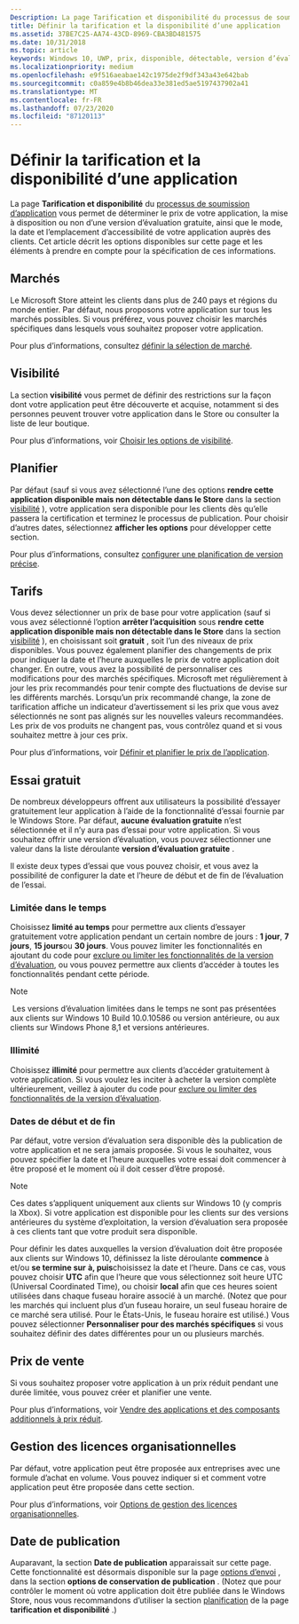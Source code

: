 ```yaml
---
Description: La page Tarification et disponibilité du processus de soumission d’application vous permet de déterminer le prix de votre application, la mise à disposition ou non d’une version d’évaluation gratuite, ainsi que le mode, la date et l’emplacement d’accessibilité de votre application auprès des clients.
title: Définir la tarification et la disponibilité d’une application
ms.assetid: 37BE7C25-AA74-43CD-8969-CBA3BD481575
ms.date: 10/31/2018
ms.topic: article
keywords: Windows 10, UWP, prix, disponible, détectable, version d’évaluation gratuite, versions d’évaluation, applications, date de publication
ms.localizationpriority: medium
ms.openlocfilehash: e9f516aeabae142c1975de2f9df343a43e642bab
ms.sourcegitcommit: c0a859e4b8b46dea33e381ed5ae5197437902a41
ms.translationtype: MT
ms.contentlocale: fr-FR
ms.lasthandoff: 07/23/2020
ms.locfileid: "87120113"
---
```

# <a name="set-app-pricing-and-availability"></a>Définir la tarification et la disponibilité d’une application


La page **Tarification et disponibilité** du [processus de soumission d’application](app-submissions.md) vous permet de déterminer le prix de votre application, la mise à disposition ou non d’une version d’évaluation gratuite, ainsi que le mode, la date et l’emplacement d’accessibilité de votre application auprès des clients. Cet article décrit les options disponibles sur cette page et les éléments à prendre en compte pour la spécification de ces informations.


## <a name="markets"></a>Marchés

Le Microsoft Store atteint les clients dans plus de 240 pays et régions du monde entier. Par défaut, nous proposons votre application sur tous les marchés possibles. Si vous préférez, vous pouvez choisir les marchés spécifiques dans lesquels vous souhaitez proposer votre application. 

Pour plus d’informations, consultez [définir la sélection de marché](define-pricing-and-market-selection.md).


## <a name="visibility"></a>Visibilité

La section **visibilité** vous permet de définir des restrictions sur la façon dont votre application peut être découverte et acquise, notamment si des personnes peuvent trouver votre application dans le Store ou consulter la liste de leur boutique.

Pour plus d’informations, voir [Choisir les options de visibilité](choose-visibility-options.md).


## <a name="schedule"></a>Planifier

Par défaut (sauf si vous avez sélectionné l’une des options **rendre cette application disponible mais non détectable dans le Store** dans la section [visibilité](choose-visibility-options.md#discoverability) ), votre application sera disponible pour les clients dès qu’elle passera la certification et terminez le processus de publication. Pour choisir d’autres dates, sélectionnez **afficher les options** pour développer cette section. 

Pour plus d’informations, consultez [configurer une planification de version précise](configure-precise-release-scheduling.md).


## <a name="pricing"></a>Tarifs

Vous devez sélectionner un prix de base pour votre application (sauf si vous avez sélectionné l’option **arrêter l’acquisition** sous **rendre cette application disponible mais non détectable dans le Store** dans la section [visibilité](choose-visibility-options.md#discoverability) ), en choisissant soit **gratuit** , soit l’un des niveaux de prix disponibles. Vous pouvez également planifier des changements de prix pour indiquer la date et l’heure auxquelles le prix de votre application doit changer. En outre, vous avez la possibilité de personnaliser ces modifications pour des marchés spécifiques. Microsoft met régulièrement à jour les prix recommandés pour tenir compte des fluctuations de devise sur les différents marchés. Lorsqu’un prix recommandé change, la zone de tarification affiche un indicateur d’avertissement si les prix que vous avez sélectionnés ne sont pas alignés sur les nouvelles valeurs recommandées. Les prix de vos produits ne changent pas, vous contrôlez quand et si vous souhaitez mettre à jour ces prix. 

Pour plus d’informations, voir [Définir et planifier le prix de l’application](set-and-schedule-app-pricing.md).


## <a name="free-trial"></a>Essai gratuit

De nombreux développeurs offrent aux utilisateurs la possibilité d’essayer gratuitement leur application à l’aide de la fonctionnalité d’essai fournie par le Windows Store. Par défaut, **aucune évaluation gratuite** n’est sélectionnée et il n’y aura pas d’essai pour votre application. Si vous souhaitez offrir une version d’évaluation, vous pouvez sélectionner une valeur dans la liste déroulante **version d’évaluation gratuite** .

Il existe deux types d’essai que vous pouvez choisir, et vous avez la possibilité de configurer la date et l’heure de début et de fin de l’évaluation de l’essai.

### <a name="time-limited"></a>Limitée dans le temps

Choisissez **limité au temps** pour permettre aux clients d’essayer gratuitement votre application pendant un certain nombre de jours : **1 jour**, **7 jours**, **15 jours**ou **30 jours**. Vous pouvez limiter les fonctionnalités en ajoutant du code pour [exclure ou limiter les fonctionnalités de la version d’évaluation](../monetize/in-app-purchases-and-trials.md), ou vous pouvez permettre aux clients d’accéder à toutes les fonctionnalités pendant cette période. 
> [!NOTE]
> Les versions d’évaluation limitées dans le temps ne sont pas présentées aux clients sur Windows 10 Build 10.0.10586 ou version antérieure, ou aux clients sur Windows Phone 8,1 et versions antérieures.

### <a name="unlimited"></a>Illimité

Choisissez **illimité** pour permettre aux clients d’accéder gratuitement à votre application. Si vous voulez les inciter à acheter la version complète ultérieurement, veillez à ajouter du code pour [exclure ou limiter des fonctionnalités de la version d’évaluation](../monetize/in-app-purchases-and-trials.md).

### <a name="start-and-end-dates"></a>Dates de début et de fin

Par défaut, votre version d’évaluation sera disponible dès la publication de votre application et ne sera jamais proposée. Si vous le souhaitez, vous pouvez spécifier la date et l’heure auxquelles votre essai doit commencer à être proposé et le moment où il doit cesser d’être proposé. 

>[!NOTE]
> Ces dates s’appliquent uniquement aux clients sur Windows 10 (y compris la Xbox). Si votre application est disponible pour les clients sur des versions antérieures du système d’exploitation, la version d’évaluation sera proposée à ces clients tant que votre produit sera disponible. 

Pour définir les dates auxquelles la version d’évaluation doit être proposée aux clients sur Windows 10, définissez la liste déroulante **commence** à et/ou **se termine sur** **à, puis**choisissez la date et l’heure. Dans ce cas, vous pouvez choisir **UTC** afin que l’heure que vous sélectionnez soit heure UTC (Universal Coordinated Time), ou choisir **local** afin que ces heures soient utilisées dans chaque fuseau horaire associé à un marché. (Notez que pour les marchés qui incluent plus d’un fuseau horaire, un seul fuseau horaire de ce marché sera utilisé. Pour le États-Unis, le fuseau horaire est utilisé.) Vous pouvez sélectionner **Personnaliser pour des marchés spécifiques** si vous souhaitez définir des dates différentes pour un ou plusieurs marchés.


## <a name="sale-pricing"></a>Prix de vente

Si vous souhaitez proposer votre application à un prix réduit pendant une durée limitée, vous pouvez créer et planifier une vente.

Pour plus d’informations, voir [Vendre des applications et des composants additionnels à prix réduit](put-apps-and-add-ons-on-sale.md).


## <a name="organizational-licensing"></a>Gestion des licences organisationnelles

Par défaut, votre application peut être proposée aux entreprises avec une formule d’achat en volume. Vous pouvez indiquer si et comment votre application peut être proposée dans cette section.

Pour plus d’informations, voir [Options de gestion des licences organisationnelles](organizational-licensing.md).


## <a name="publish-date"></a>Date de publication

Auparavant, la section **Date de publication** apparaissait sur cette page. Cette fonctionnalité est désormais disponible sur la page [options d’envoi](manage-submission-options.md) , dans la section **options de conservation de publication** . (Notez que pour contrôler le moment où votre application doit être publiée dans le Windows Store, nous vous recommandons d’utiliser la section [planification](configure-precise-release-scheduling.md) de la page **tarification et disponibilité** .)


